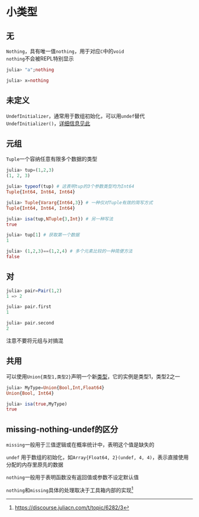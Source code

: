 # 小类型
## 无
`Nothing`，具有唯一值`nothing`，用于对应`C`中的`void`\
`nothing`不会被REPL特别显示
```jl
julia> "a";nothing

julia> x=nothing
```

## 未定义
`UndefInitializer`，通常用于数组初始化，可以用`undef`替代`UndefInitializer()`，[详细信息见此](../advanced/undef.md)

## 元组
`Tuple`一个容纳任意有限多个数据的类型
```jl
julia> tup=(1,2,3)
(1, 2, 3)

julia> typeof(tup) # 这表明tup的3个参数类型均为Int64
Tuple{Int64, Int64, Int64}

julia> Tuple{Vararg{Int64,3}} # 一种仅对Tuple有效的简写方式
Tuple{Int64, Int64, Int64}

julia> isa(tup,NTuple{3,Int}) # 另一种写法
true

julia> tup[1] # 获取第一个数据
1

julia> (1,2,3)==(1,2,4) # 多个元素比较的一种简便方法
false
```

## 对
```jl
julia> pair=Pair(1,2)
1 => 2

julia> pair.first
1

julia> pair.second
2
```

注意不要将元组与对搞混

## 共用
可以使用`Union{类型1,类型2}`声明一个新[类型](../advanced/typesystem.md)，它的实例是类型1，类型2之一
```jl
julia> MyType=Union{Bool,Int,Float64}
Union{Bool, Int64}

julia> isa(true,MyType)
true
```

## missing-nothing-undef的区分
`missing`一般用于三值逻辑或在概率统计中，表明这个值是缺失的

`undef` 用于数组的初始化，如`Array{Float64, 2}(undef, 4, 4)`，表示直接使用分配的内存里原先的数据

`nothing`一般用于表明函数没有返回值或参数不设定默认值

`nothing`和`missing`具体的处理取决于工具箱内部的实现[^1]

[^1]: https://discourse.juliacn.com/t/topic/6282/3

